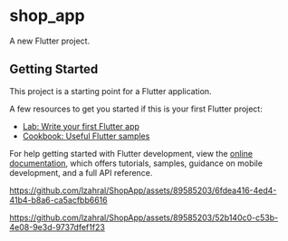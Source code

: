 # shop_app

A new Flutter project.

## Getting Started

This project is a starting point for a Flutter application.

A few resources to get you started if this is your first Flutter project:

- [Lab: Write your first Flutter app](https://docs.flutter.dev/get-started/codelab)
- [Cookbook: Useful Flutter samples](https://docs.flutter.dev/cookbook)

For help getting started with Flutter development, view the
[online documentation](https://docs.flutter.dev/), which offers tutorials,
samples, guidance on mobile development, and a full API reference.


https://github.com/lzahral/ShopApp/assets/89585203/6fdea416-4ed4-41b4-b8a6-ca5acfbb6616



https://github.com/lzahral/ShopApp/assets/89585203/52b140c0-c53b-4e08-9e3d-9737dfef1f23

